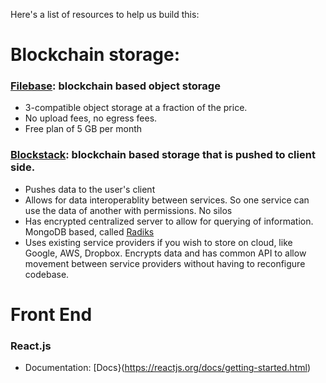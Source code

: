 Here's a list of resources to help us build this:


# Blockchain storage:
### [Filebase](https://filebase.com/): blockchain based object storage
- 3-compatible object storage at a fraction of the price.
- No upload fees, no egress fees.
- Free plan of 5 GB per month


### [Blockstack](https://docs.blockstack.org/): blockchain based storage that is pushed to client side.
- Pushes data to the user's client
- Allows for data interoperablity between services. So one service can use the data of another with permissions. No silos
- Has encrypted centralized server to allow for querying of information. MongoDB based, called [Radiks](https://github.com/blockstack/radiks)
- Uses existing service providers if you wish to store on cloud, like Google, AWS, Dropbox. Encrypts data and has common API to allow movement between service providers without having to reconfigure codebase.




# Front End
### React.js
- Documentation: [Docs}(https://reactjs.org/docs/getting-started.html)





